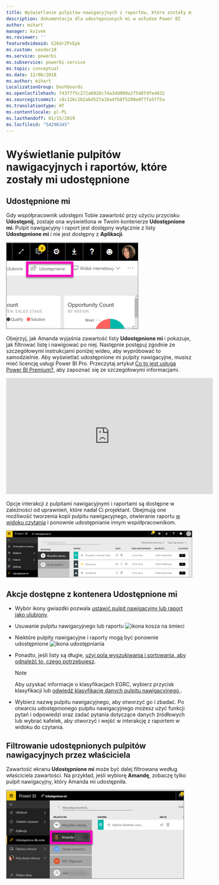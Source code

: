 ```yaml
---
title: Wyświetlanie pulpitów nawigacyjnych i raportów, które zostały mi udostępnione
description: dokumentacja dla udostępnionych mi w usłudze Power BI
author: mihart
manager: kvivek
ms.reviewer: ''
featuredvideoid: G26dr2PsEpk
ms.custom: seodec18
ms.service: powerbi
ms.subservice: powerbi-service
ms.topic: conceptual
ms.date: 12/06/2018
ms.author: mihart
LocalizationGroup: Dashboards
ms.openlocfilehash: f43f7f5c272a6020c74a3dd009a2f540fdfedd32
ms.sourcegitcommit: c8c126c1b2ab4527a16a4fb8f5208e0f7fa5ff5a
ms.translationtype: HT
ms.contentlocale: pl-PL
ms.lasthandoff: 01/15/2019
ms.locfileid: "54296345"
---
```

# <a name="display-the-dashboards-and-reports-that-have-been-shared-with-me"></a>Wyświetlanie pulpitów nawigacyjnych i raportów, które zostały mi udostępnione
## <a name="shared-with-me"></a>Udostępnione mi

Gdy współpracownik udostępni Tobie zawartość przy użyciu przycisku **Udostępnij**, zostaje ona wyświetlona w Twoim kontenerze **Udostępnione mi**. Pulpit nawigacyjny i raport jest dostępny wyłącznie z listy **Udostępnione mi** i nie jest dostępny z **Aplikacji**.

![Ikona udostępniania](./media/end-user-shared-with-me/power-bi-share-dash.png)

Obejrzyj, jak Amanda wyjaśnia zawartość listy **Udostępnione mi** i pokazuje, jak filtrować listę i nawigować po niej. Następnie postępuj zgodnie ze szczegółowymi instrukcjami poniżej wideo, aby wypróbować to samodzielnie. Aby wyświetlać udostępnione mi pulpity nawigacyjne, musisz mieć licencję usługi Power BI Pro. Przeczytaj artykuł [Co to jest usługa Power BI Premium?](../service-premium.md), aby zapoznać się ze szczegółowymi informacjami.

<iframe width="560" height="315" src="https://www.youtube.com/embed/G26dr2PsEpk" frameborder="0" allowfullscreen></iframe>

Opcje interakcji z pulpitami nawigacyjnymi i raportami są dostępne w zależności od uprawnień, które nadał Ci projektant. Obejmują one możliwość tworzenia kopii pulpitu nawigacyjnego, otwieranie raportu [w widoku czytania](end-user-reading-view.md) i ponownie udostępnianie innym współpracownikom.

![Kontener Udostępnione mi](./media/end-user-shared-with-me/power-bi-container.png)

## <a name="actions-available-from-the-shared-with-me-container"></a>Akcje dostępne z kontenera **Udostępnione mi**
* Wybór ikony gwiazdki pozwala [ustawić pulpit nawigacyjny lub raport jako ulubiony](end-user-favorite.md).
* Usuwanie pulpitu nawigacyjnego lub raportu  ![ikona kosza na śmieci](./media/end-user-shared-with-me/power-bi-delete-icon.png)
* Niektóre pulpity nawigacyjne i raporty mogą być ponownie udostępnione  ![ikona udostępniania](./media/end-user-shared-with-me/power-bi-share-icon-new.png)
* Ponadto, jeśli listy są długie, [użyj pola wyszukiwania i sortowania, aby odnaleźć to, czego potrzebujesz](end-user-search-sort.md).
  
  > [!NOTE]
  > Aby uzyskać informacje o klasyfikacjach EGRC, wybierz przycisk klasyfikacji lub [odwiedź klasyfikację danych pulpitu nawigacyjnego ](../service-data-classification.md).
  > 
  > 
* Wybierz nazwę pulpitu nawigacyjnego, aby otworzyć go i zbadać. Po otwarciu udostępnionego pulpitu nawigacyjnego możesz użyć funkcji pytań i odpowiedzi oraz zadać pytania dotyczące danych źródłowych lub wybrać kafelek, aby otworzyć i wejść w interakcję z raportem w widoku do czytania.

## <a name="filter-shared-dashboards-by-owner"></a>Filtrowanie udostępnionych pulpitów nawigacyjnych przez właściciela
Zawartość ekranu **Udostępnione mi** może być dalej filtrowana według właściciela zawartości. Na przykład, jeśli wybiorę **Amandę**, zobaczę tylko pulpit nawigacyjny, który Amanda mi udostępniła.

![pulpit nawigacyjny filtrowany według właściciela](./media/end-user-shared-with-me/power-bi-owner-new.png)